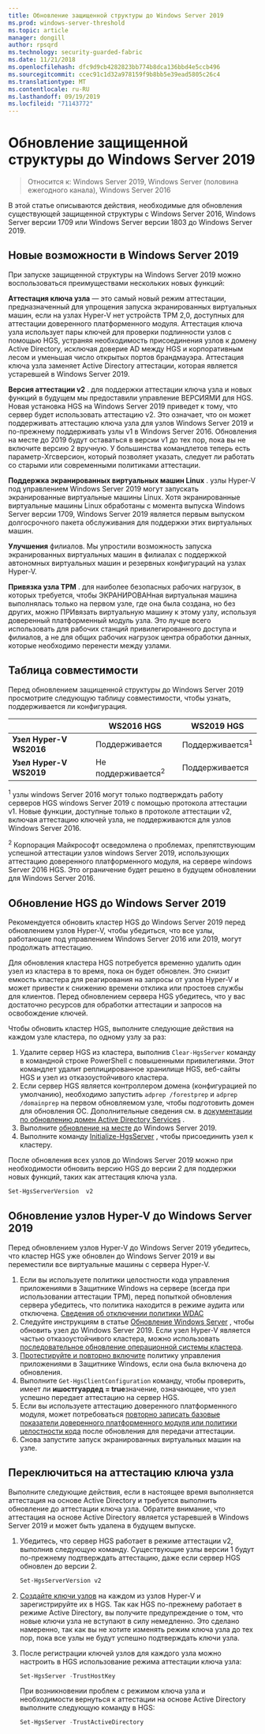 ```yaml
---
title: Обновление защищенной структуры до Windows Server 2019
ms.prod: windows-server-threshold
ms.topic: article
manager: dongill
author: rpsqrd
ms.technology: security-guarded-fabric
ms.date: 11/21/2018
ms.openlocfilehash: dfc9d9cb4282823bb774b8dca136bbd4e5ccb496
ms.sourcegitcommit: ccec91c1d32a978159f9b8bb5e39ead5805c26c4
ms.translationtype: MT
ms.contentlocale: ru-RU
ms.lasthandoff: 09/19/2019
ms.locfileid: "71143772"
---
```

# <a name="upgrade-a-guarded-fabric-to-windows-server-2019"></a>Обновление защищенной структуры до Windows Server 2019

> Относится к: Windows Server 2019, Windows Server (половина ежегодного канала), Windows Server 2016

В этой статье описываются действия, необходимые для обновления существующей защищенной структуры с Windows Server 2016, Windows Server версии 1709 или Windows Server версии 1803 до Windows Server 2019.

## <a name="whats-new-in-windows-server-2019"></a>Новые возможности в Windows Server 2019

При запуске защищенной структуры на Windows Server 2019 можно воспользоваться преимуществами нескольких новых функций:

**Аттестация ключа узла** — это самый новый режим аттестации, предназначенный для упрощения запуска экранированных виртуальных машин, если на узлах Hyper-V нет устройств TPM 2,0, доступных для аттестации доверенного платформенного модуля. Аттестация ключа узла использует пары ключей для проверки подлинности узлов с помощью HGS, устраняя необходимость присоединения узлов к домену Active Directory, исключая доверие AD между HGS и корпоративным лесом и уменьшая число открытых портов брандмауэра. Аттестация ключа узла заменяет Active Directory аттестации, которая является устаревшей в Windows Server 2019.

**Версия аттестации v2** . для поддержки аттестации ключа узла и новых функций в будущем мы предоставили управление ВЕРСИЯМИ для HGS. Новая установка HGS на Windows Server 2019 приведет к тому, что сервер будет использовать аттестацию v2. Это означает, что он может поддерживать аттестацию ключа узла для узлов Windows Server 2019 и по-прежнему поддерживать узлы v1 в Windows Server 2016. Обновления на месте до 2019 будут оставаться в версии v1 до тех пор, пока вы не включите версию 2 вручную. У большинства командлетов теперь есть параметр-Хгсверсион, который позволяет указать, следует ли работать со старыми или современными политиками аттестации.

**Поддержка экранированных виртуальных машин Linux** . узлы Hyper-V под управлением Windows Server 2019 могут запускать экранированные виртуальные машины Linux. Хотя экранированные виртуальные машины Linux обработаны с момента выпуска Windows Server версии 1709, Windows Server 2019 является первым выпуском долгосрочного пакета обслуживания для поддержки этих виртуальных машин.

**Улучшения** филиалов. Мы упростили возможность запуска экранированных виртуальных машин в филиалах с поддержкой автономных виртуальных машин и резервных конфигураций на узлах Hyper-V.

**Привязка узла TPM** . для наиболее безопасных рабочих нагрузок, в которых требуется, чтобы ЭКРАНИРОВАНная виртуальная машина выполнялась только на первом узле, где она была создана, но без других, можно ПРИвязать виртуальную машину к этому узлу, используя доверенный платформенный модуль узла. Это лучше всего использовать для рабочих станций привилегированного доступа и филиалов, а не для общих рабочих нагрузок центра обработки данных, которые необходимо перенести между узлами.

## <a name="compatibility-matrix"></a>Таблица совместимости

Перед обновлением защищенной структуры до Windows Server 2019 просмотрите следующую таблицу совместимости, чтобы узнать, поддерживается ли конфигурация.

|  | WS2016 HGS | WS2019 HGS|
|---|---|---|
|**Узел Hyper-V WS2016** | Поддерживается | Поддерживается<sup>1</sup>|
|**Узел Hyper-V WS2019** | Не поддерживается<sup>2</sup> | Поддерживается|

<sup>1</sup> узлы windows Server 2016 могут только подтверждать работу серверов HGS windows Server 2019 с помощью протокола аттестации v1. Новые функции, доступные только в протоколе аттестации v2, включая аттестацию ключей узла, не поддерживаются для узлов Windows Server 2016.

<sup>2</sup> Корпорация Майкрософт осведомлена о проблемах, препятствующим успешной аттестации узлов windows Server 2019, использующих аттестацию доверенного платформенного модуля, на сервере windows Server 2016 HGS. Это ограничение будет решено в будущем обновлении для Windows Server 2016.

## <a name="upgrade-hgs-to-windows-server-2019"></a>Обновление HGS до Windows Server 2019

Рекомендуется обновить кластер HGS до Windows Server 2019 перед обновлением узлов Hyper-V, чтобы убедиться, что все узлы, работающие под управлением Windows Server 2016 или 2019, могут продолжать аттестацию.

Для обновления кластера HGS потребуется временно удалить один узел из кластера в то время, пока он будет обновлен. Это снизит емкость кластера для реагирования на запросы от узлов Hyper-V и может привести к снижению времени отклика или простоев службы для клиентов. Перед обновлением сервера HGS убедитесь, что у вас достаточно ресурсов для обработки аттестации и запросов на освобождение ключей.

Чтобы обновить кластер HGS, выполните следующие действия на каждом узле кластера, по одному узлу за раз:

1.  Удалите сервер HGS из кластера, выполнив `Clear-HgsServer` команду в командной строке PowerShell с повышенными привилегиями. Этот командлет удалит реплицированное хранилище HGS, веб-сайты HGS и узел из отказоустойчивого кластера.
2.  Если сервер HGS является контроллером домена (конфигурацией по умолчанию), необходимо запустить `adprep /forestprep` и `adprep /domainprep` на первом обновляемом узле, чтобы подготовить домен для обновления ОС. Дополнительные сведения см. в [документации по обновлению домен Active Directory Services](https://docs.microsoft.com/windows-server/identity/ad-ds/deploy/upgrade-domain-controllers#supported-in-place-upgrade-paths) .
3.  Выполните [обновление на месте](../../get-started-19/install-upgrade-migrate-19.md) до Windows Server 2019.
4.  Выполните команду [Initialize-HgsServer](guarded-fabric-configure-additional-hgs-nodes.md) , чтобы присоединить узел к кластеру.

После обновления всех узлов до Windows Server 2019 можно при необходимости обновить версию HGS до версии 2 для поддержки новых функций, таких как аттестация ключа узла.

```powershell
Set-HgsServerVersion  v2
```

## <a name="upgrade-hyper-v-hosts-to-windows-server-2019"></a>Обновление узлов Hyper-V до Windows Server 2019

Перед обновлением узлов Hyper-V до Windows Server 2019 убедитесь, что кластер HGS уже обновлен до Windows Server 2019 и вы переместили все виртуальные машины с сервера Hyper-V.

1.  Если вы используете политики целостности кода управления приложениями в Защитнике Windows на сервере (всегда при использовании аттестации TPM), перед попыткой обновления сервера убедитесь, что политика находится в режиме аудита или отключена. [Сведения об отключении политики WDAC](https://docs.microsoft.com/windows/security/threat-protection/windows-defender-application-control/disable-windows-defender-application-control-policies)
2.  Следуйте инструкциям в статье [Обновление Windows Server](../../upgrade/upgrade-overview.md) , чтобы обновить узел до Windows Server 2019. Если узел Hyper-V является частью отказоустойчивого кластера, можно использовать [последовательное обновление операционной системы кластера](../../failover-clustering/Cluster-Operating-System-Rolling-Upgrade.md).
3.  [Протестируйте и повторно включите](https://docs.microsoft.com/windows/security/threat-protection/windows-defender-application-control/audit-windows-defender-application-control-policies) политику управления приложениями в Защитнике Windows, если она была включена до обновления.
4.  Выполните `Get-HgsClientConfiguration` команду, чтобы проверить, имеет ли **ишостгуардед = true**значение, означающее, что узел успешно передает аттестацию на сервер HGS.
5.  Если вы используете аттестацию доверенного платформенного модуля, может потребоваться [повторно записать базовые показатели доверенного платформенного модуля или политики целостности кода](guarded-fabric-add-host-information-for-tpm-trusted-attestation.md) после обновления для передачи аттестации.
6.  Снова запустите запуск экранированных виртуальных машин на узле.

## <a name="switch-to-host-key-attestation"></a>Переключиться на аттестацию ключа узла

Выполните следующие действия, если в настоящее время выполняется аттестация на основе Active Directory и требуется выполнить обновление до аттестации ключа узла. Обратите внимание, что аттестация на основе Active Directory является устаревшей в Windows Server 2019 и может быть удалена в будущем выпуске.

1.  Убедитесь, что сервер HGS работает в режиме аттестации v2, выполнив следующую команду. Существующие узлы версии 1 будут по-прежнему подтверждать аттестацию, даже если сервер HGS обновлен до версии 2.

    ```powershell
    Set-HgsServerVersion v2
    ```

2.  [Создайте ключи узлов](guarded-fabric-create-host-key.md) на каждом из узлов Hyper-V и зарегистрируйте их в HGS. Так как HGS по-прежнему работает в режиме Active Directory, вы получите предупреждение о том, что новые ключи узла не вступают в силу немедленно. Это сделано намеренно, так как вы не хотите изменять режим ключа узла до тех пор, пока все узлы не будут успешно подтверждать ключи узла.

3.  После регистрации ключей узлов для каждого узла можно настроить в HGS использование режима аттестации ключа узла:

    ```powershell
    Set-HgsServer -TrustHostKey
    ```

    При возникновении проблем с режимом ключа узла и необходимости вернуться к аттестации на основе Active Directory выполните следующую команду в HGS:

    ```powershell
    Set-HgsServer -TrustActiveDirectory
    ```